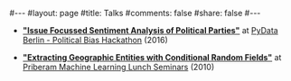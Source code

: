 #---
#layout: page
#title: Talks
#comments: false
#share: false
#---

* [__"Issue Focussed Sentiment Analysis of Political Parties"__](pydata_berlin_hackathon_presentation_2016.pdf) at [PyData Berlin - Political Bias Hackathon](https://www.meetup.com/PyData-Berlin/events/232774832/?eventId=232774832) (2016)

* [__"Extracting Geographic Entities with Conditional Random Fields"__](priberam-ml-seminars.pdf) at [Priberam Machine Learning Lunch Seminars](https://priberam.com/extracting-geographic-entities-with-conditional-random-fields/) (2010)
